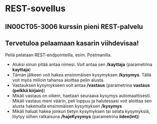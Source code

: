 # REST-sovellus
## IN00CT05-3006 kurssin pieni REST-palvelu

## Tervetuloa pelaamaan kasarin viihdevisaa!

Peliä pelataan REST-endpointeilla, esim. Postmanilla.
- Aluksi sinun pitää antaa nimesi. Voit antaa sen **/kayttaja** (parametrina **kayttaja**)
- Tämän jälkeen voit hakea ensimmäisen kysymyksen **/kysymys**. Tällä voit myös milloin tahansa aloittaa pelin alusta.
- Vastauksen kysymykseen voit antaa **/vastaus** (parametrina **vastaus (pelkkä kirjain)**)
- Mikäli vastaus on oikein, haetaan seuraava kysymys automaattisesti. Mikäli vastaus meni väärin, peli loppuu ja halutessasi voit aloittaa sen alusta hakemalla ensimmäisen kysymyksen **/kysymys**
- Mikäli haluat hakea jonkun tietyn kysymyksen tai selata kysymyksiä, löytyy siihen ratkaisuna **/hajeKysymys** (parametrina **iidee(int)**)
        
